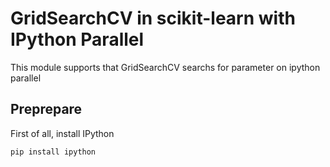 GridSearchCV in scikit-learn with IPython Parallel
===================================================
This module supports that GridSearchCV searchs for parameter on ipython parallel

Preprepare
-----------
First of all, install IPython
~~~
pip install ipython
~~~

